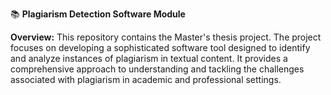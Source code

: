 📚 **Plagiarism Detection Software Module**

**Overview:**
This repository contains the Master's thesis project.
The project focuses on developing a sophisticated software tool designed to identify and analyze instances of plagiarism in textual content. 
It provides a comprehensive approach to understanding and tackling the challenges associated with plagiarism in academic and professional settings.
